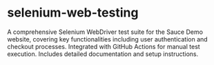 # selenium-web-testing
A comprehensive Selenium WebDriver test suite for the Sauce Demo website, covering key functionalities including user authentication and checkout processes. Integrated with GitHub Actions for manual test execution. Includes detailed documentation and setup instructions.

